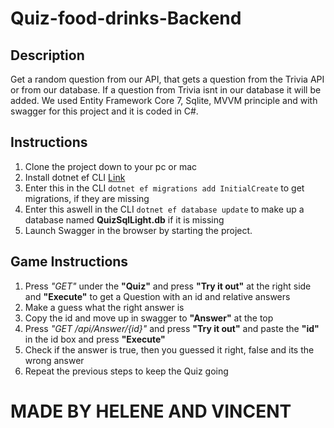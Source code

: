 # Quiz-food-drinks-Backend  

## Description
Get a random question from our API, that gets a question from the Trivia API or from our database. If a question from Trivia isnt in our database it will be added.
We used Entity Framework Core 7, Sqlite, MVVM principle and with swagger for this project and it is coded in C#.

## Instructions
1. Clone the project down to your pc or mac
2. Install dotnet ef CLI [Link](https://learn.microsoft.com/en-us/ef/core/cli/dotnet)
3. Enter this in the CLI `dotnet ef migrations add InitialCreate` to get migrations, if they are missing
4. Enter this aswell in the CLI `dotnet ef database update` to make up a database named **QuizSqlLight.db** if it is missing
5. Launch Swagger in the browser by starting the project.

## Game Instructions
1. Press *"GET"* under the **"Quiz"** and press **"Try it out"** at the right side and **"Execute"** to get a Question with an id and relative answers
2. Make a guess what the right answer is
3. Copy the id and move up in swagger to **"Answer"** at the top
4. Press *"GET /api/Answer/{id}"* and press **"Try it out"** and paste the **"id"** in the id box and press **"Execute"**
5. Check if the answer is true, then you guessed it right, false and its the wrong answer 
6. Repeat the previous steps to keep the Quiz going

# MADE BY HELENE AND VINCENT
